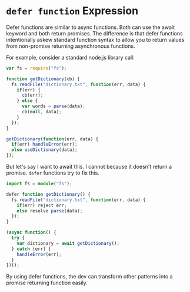 # `defer function` Expression

Defer functions are similar to async functions. Both can use the await keyword and both return promises. The difference is that defer functions intentionally askew standard function syntax to allow you to return values from non-promise returning asynchronous functions.

For example, consider a standard node.js library call:

```js
var fs = require("fs");

function getDictionary(cb) {
  fs.readFile("dictionary.txt", function(err, data) {
    if(err) {
      cb(err);
    } else {
      var words = parse(data);
      cb(null, data);
    }
  });
}

getDictionary(function(err, data) {
  if(err) handleError(err);
  else useDictionary(data);
});

```

But let's say I want to await this. I cannot because it doesn't return a promise. `defer` functions try to fix this.

```ts
import fs = module("fs");

defer function getDictionary() {
  fs.readFile("dictionary.txt", function(err, data) {
    if(err) reject err;
    else resolve parse(data);
  });
}

(async function() {
  try {
    var dictionary = await getDictionary();
  } catch (err) {
    handleError(err);
  }
})();
```

By using defer functions, the dev can transform other patterns into a promise returning function easily.
